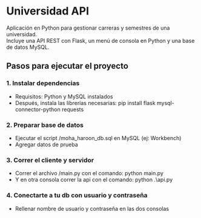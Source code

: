 # Universidad API 

Aplicación en Python para gestionar carreras y semestres de una universidad.  
Incluye una API REST con Flask, un menú de consola en Python y una base de datos MySQL.

## Pasos para ejecutar el proyecto

### 1. Instalar dependencias

- Requisitos: Python y MySQL instalados
- Después, instala las librerías necesarias:
 pip install flask mysql-connector-python requests

### 2. Preparar base de datos

- Ejecutar el script /moha_haroon_db.sql en MySQL (ej: Workbench)
- Agregar datos de prueba 

### 3. Correr el cliente y servidor

- Correr el archivo /main.py con el comando: python main.py
- Y en otra consola correr la api con el comando: python .\api.py

### 4. Conectarte a tu db con usuario y contraseña

- Rellenar nombre de usuario y contraseña en las dos consolas
